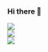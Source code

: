 ### Hi there 👋


![](https://github-readme-stats.vercel.app/api?username=frankllin15&theme=dark&hide_border=true&include_all_commits=false&count_private=true)<br/>
![](https://github-readme-streak-stats.herokuapp.com/?user=frankllin15&theme=dark&hide_border=true)<br/>
![](https://github-readme-stats.vercel.app/api/top-langs/?username=frankllin15&theme=dark&hide_border=true&include_all_commits=false&count_private=true&layout=compact)
